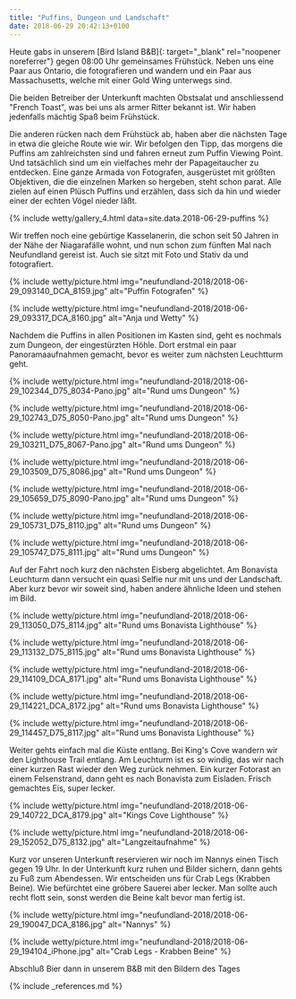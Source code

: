 ```yaml
---
title: "Puffins, Dungeon und Landschaft"
date: 2018-06-29 20:42:13+0100
---
```


Heute gabs in unserem [Bird Island B&B]{: target="_blank" rel="noopener noreferrer"} gegen 08:00 Uhr gemeinsames Frühstück. Neben uns eine Paar aus Ontario, die fotografieren und wandern und ein Paar aus Massachusetts, welche mit einer Gold Wing unterwegs sind. 

Die beiden Betreiber der Unterkunft machten Obstsalat und anschliessend "French Toast", was bei uns als armer Ritter bekannt ist. Wir haben jedenfalls mächtig Spaß beim Frühstück.

Die anderen rücken nach dem Frühstück ab, haben aber die nächsten Tage in etwa die gleiche Route wie wir. Wir befolgen den Tipp, das morgens die Puffins am zahlreichsten sind und fahren erneut zum Puffin Viewing Point. Und tatsächlich sind um ein vielfaches mehr der Papageitaucher zu entdecken. Eine ganze Armada von Fotografen, ausgerüstet mit größten Objektiven, die die einzelnen Marken so hergeben, steht schon parat. Alle zielen auf einen Plüsch Puffins und erzählen, dass sich da hin und wieder einer der echten Vögel nieder läßt.

{% include wetty/gallery_4.html data=site.data.2018-06-29-puffins %}

Wir treffen noch eine gebürtige Kasselanerin, die schon seit 50 Jahren in der Nähe der Niagarafälle wohnt, und nun schon zum fünften Mal nach Neufundland gereist ist. Auch sie sitzt mit Foto und Stativ da und fotografiert.


{% include wetty/picture.html img="neufundland-2018/2018-06-29_093140_DCA_8159.jpg" alt="Puffin Fotografen" %}

{% include wetty/picture.html img="neufundland-2018/2018-06-29_093317_DCA_8160.jpg" alt="Anja und Wetty" %}


Nachdem die Puffins in allen Positionen im Kasten sind, geht es nochmals zum Dungeon, der eingestürzten Höhle. Dort erstmal ein paar Panoramaaufnahmen gemacht, bevor es weiter zum nächsten Leuchtturm geht.


{% include wetty/picture.html img="neufundland-2018/2018-06-29_102344_D75_8034-Pano.jpg" alt="Rund ums Dungeon" %}


{% include wetty/picture.html img="neufundland-2018/2018-06-29_102743_D75_8050-Pano.jpg" alt="Rund ums Dungeon" %}


{% include wetty/picture.html img="neufundland-2018/2018-06-29_103211_D75_8067-Pano.jpg" alt="Rund ums Dungeon" %}


{% include wetty/picture.html img="neufundland-2018/2018-06-29_103509_D75_8086.jpg" alt="Rund ums Dungeon" %}


{% include wetty/picture.html img="neufundland-2018/2018-06-29_105659_D75_8090-Pano.jpg" alt="Rund ums Dungeon" %}


{% include wetty/picture.html img="neufundland-2018/2018-06-29_105731_D75_8110.jpg" alt="Rund ums Dungeon" %}


{% include wetty/picture.html img="neufundland-2018/2018-06-29_105747_D75_8111.jpg" alt="Rund ums Dungeon" %}


Auf der Fahrt noch kurz den nächsten Eisberg abgelichtet. Am Bonavista Leuchturm dann versucht ein quasi Selfie nur mit uns und der Landschaft. Aber kurz bevor wir soweit sind, haben andere ähnliche Ideen und 
stehen im Bild.


{% include wetty/picture.html img="neufundland-2018/2018-06-29_113050_D75_8114.jpg" alt="Rund ums Bonavista Lighthouse" %}


{% include wetty/picture.html img="neufundland-2018/2018-06-29_113132_D75_8115.jpg" alt="Rund ums Bonavista Lighthouse" %}


{% include wetty/picture.html img="neufundland-2018/2018-06-29_114109_DCA_8171.jpg" alt="Rund ums Bonavista Lighthouse" %}


{% include wetty/picture.html img="neufundland-2018/2018-06-29_114221_DCA_8172.jpg" alt="Rund ums Bonavista Lighthouse" %}


{% include wetty/picture.html img="neufundland-2018/2018-06-29_114457_D75_8117.jpg" alt="Rund ums Bonavista Lighthouse" %}



Weiter gehts einfach mal die Küste entlang. Bei King's Cove wandern wir den Lighthouse Trail entlang. Am Leuchturm ist es so windig, das wir nach einer kurzen Rast wieder den Weg zurück nehmen. Ein kurzer Fotorast an einem Felsenstrand, dann geht es nach Bonavista zum Eisladen. Frisch gemachtes Eis, super lecker.


{% include wetty/picture.html img="neufundland-2018/2018-06-29_140722_DCA_8179.jpg" alt="Kings Cove Lighthouse" %}


{% include wetty/picture.html img="neufundland-2018/2018-06-29_152052_D75_8132.jpg" alt="Langzeitaufnahme" %}


Kurz vor unseren Unterkunft reservieren wir noch im Nannys einen Tisch gegen 19 Uhr. In der Unterkunft kurz ruhen und Bilder sichern, dann gehts zu Fuß zum Abendessen. Wir entscheiden uns für Crab Legs (Krabben Beine). Wie befürchtet eine gröbere Sauerei aber lecker. Man sollte auch recht flott sein, sonst werden die Beine kalt bevor man fertig ist.


{% include wetty/picture.html img="neufundland-2018/2018-06-29_190047_DCA_8186.jpg" alt="Nannys" %}


{% include wetty/picture.html img="neufundland-2018/2018-06-29_194104_iPhone.jpg" alt="Crab Legs - Krabben Beine" %}


Abschluß Bier dann in unserem B&B mit den Bildern des Tages 

{% include _references.md %}
